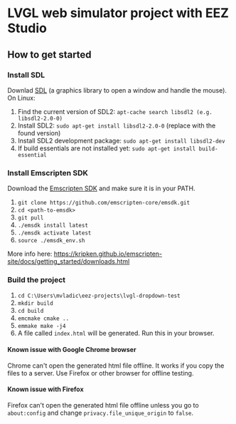 # LVGL web simulator project with EEZ Studio

## How to get started

### Install SDL

Downlad [SDL](https://www.libsdl.org/) (a graphics library to open a window and handle the mouse). On Linux:
1. Find the current version of SDL2: `apt-cache search libsdl2 (e.g. libsdl2-2.0-0)`
2. Install SDL2: `sudo apt-get install libsdl2-2.0-0` (replace with the found version)
3. Install SDL2 development package: `sudo apt-get install libsdl2-dev`
4. If build essentials are not installed yet: `sudo apt-get install build-essential`

### Install Emscripten SDK
Download the [Emscripten SDK](https://kripken.github.io/emscripten-site/) and make sure it is in your PATH.

1. `git clone https://github.com/emscripten-core/emsdk.git`
2. `cd <path-to-emsdk>`
3. `git pull`
4. `./emsdk install latest`
5. `./emsdk activate latest`
6. `source ./emsdk_env.sh`

More info here: https://kripken.github.io/emscripten-site/docs/getting_started/downloads.html

### Build the project
1. `cd C:\Users\mvladic\eez-projects\lvgl-dropdown-test`
2. `mkdir build`
3. `cd build`
4. `emcmake cmake ..`
5. `emmake make -j4`
6. A file called `index.html` will be generated. Run this in your browser.

#### Known issue with Google Chrome browser
Chrome can't open the generated html file offline. It works if you copy the files to a server. Use Firefox or other browser for offline testing.

#### Known issue with Firefox
Firefox can't open the generated html file offline unless you go to `about:config` and change `privacy.file_unique_origin` to `false`.
